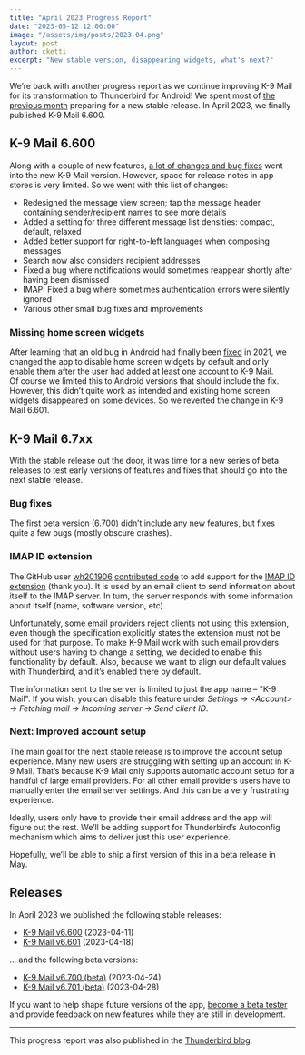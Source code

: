 ```yaml
---
title: "April 2023 Progress Report"
date: "2023-05-12 12:00:00"
image: "/assets/img/posts/2023-04.png"
layout: post
author: cketti
excerpt: "New stable version, disappearing widgets, what's next?"
---
```


We’re back with another progress report as we continue improving K-9 Mail for its transformation to Thunderbird for Android! We spent most of [the previous month](/2023/04/06/K-9-Mail-in-March-2023) preparing for a new stable release. In April 2023, we finally published K-9 Mail 6.600.

## K-9 Mail 6.600

Along with a couple of new features, [a lot of changes and bug fixes](https://github.com/thunderbird/thunderbird-android/compare/6.400...6.600) went into the new K-9 Mail version. However, space for release notes in app stores is very limited. So we went with this list of changes:

* Redesigned the message view screen; tap the message header containing sender/recipient names to see more details
* Added a setting for three different message list densities: compact, default, relaxed
* Added better support for right-to-left languages when composing messages
* Search now also considers recipient addresses
* Fixed a bug where notifications would sometimes reappear shortly after having been dismissed
* IMAP: Fixed a bug where sometimes authentication errors were silently ignored
* Various other small bug fixes and improvements

### Missing home screen widgets

After learning that an old bug in Android had finally been [fixed](https://android.googlesource.com/platform/frameworks/base/+/85be035336af8d83eb24980026418207c85991cb%5E%21) in 2021, we changed the app to disable home screen widgets by default and only enable them after the user had added at least one account to K-9 Mail.  
Of course we limited this to Android versions that should include the fix. However, this didn’t quite work as intended and existing home screen widgets disappeared on some devices. So we reverted the change in K-9 Mail 6.601.


## K-9 Mail 6.7xx

With the stable release out the door, it was time for a new series of beta releases to test early versions of features and fixes that should go into the next stable release.

### Bug fixes

The first beta version (6.700) didn’t include any new features, but fixes quite a few bugs (mostly obscure crashes).

### IMAP ID extension

The GitHub user [wh201906](https://github.com/wh201906) [contributed code](https://github.com/thunderbird/thunderbird-android/pull/6846) to add support for the [IMAP ID extension](https://www.rfc-editor.org/rfc/rfc2971.html) (thank you). It is used by an email client to send information about itself to the IMAP server. In turn, the server responds with some information about itself (name, software version, etc).

Unfortunately, some email providers reject clients not using this extension, even though the specification explicitly states the extension must not be used for that purpose. To make K-9 Mail work with such email providers without users having to change a setting, we decided to enable this functionality by default. Also, because we want to align our default values with Thunderbird, and it’s enabled there by default.

The information sent to the server is limited to just the app name – "K-9 Mail". If you wish, you can disable this feature under *Settings → &lt;Account> → Fetching mail → Incoming server → Send client ID*.


### Next: Improved account setup

The main goal for the next stable release is to improve the account setup experience. Many new users are struggling with setting up an account in K-9 Mail. That’s because K-9 Mail only supports automatic account setup for a handful of large email providers. For all other email providers users have to manually enter the email server settings. And this can be a very frustrating experience.

Ideally, users only have to provide their email address and the app will figure out the rest. We’ll be adding support for Thunderbird’s Autoconfig mechanism which aims to deliver just this user experience.

Hopefully, we’ll be able to ship a first version of this in a beta release in May.


## Releases

In April 2023 we published the following stable releases:

* [K-9 Mail v6.600](https://github.com/thunderbird/thunderbird-android/releases/tag/6.600) (2023-04-11)
* [K-9 Mail v6.601](https://github.com/thunderbird/thunderbird-android/releases/tag/6.601) (2023-04-18)

… and the following beta versions:

* [K-9 Mail v6.700 (beta)](https://github.com/thunderbird/thunderbird-android/releases/tag/6.700) (2023-04-24)
* [K-9 Mail v6.701 (beta)](https://github.com/thunderbird/thunderbird-android/releases/tag/6.701) (2023-04-28)

If you want to help shape future versions of the app, [become a beta tester](https://forum.k9mail.app/t/how-do-i-become-a-beta-tester/68) and provide feedback on new features while they are still in development.


---

This progress report was also published in the [Thunderbird blog](https://blog.thunderbird.net/2023/05/thunderbird-for-android-k-9-mail-april-progress-report/).
